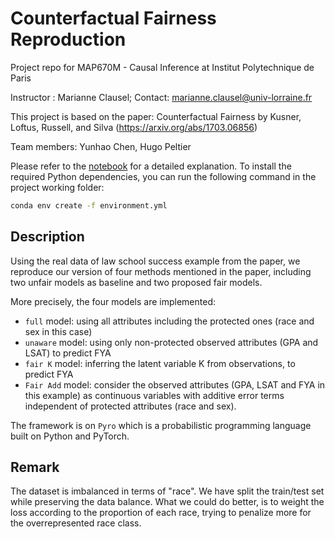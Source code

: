 # Counterfactual Fairness Reproduction
Project repo for MAP670M - Causal Inference at Institut Polytechnique de Paris

Instructor : Marianne Clausel; Contact: marianne.clausel@univ-lorraine.fr

This project is based on the paper: Counterfactual Fairness by Kusner, Loftus, Russell, and Silva (https://arxiv.org/abs/1703.06856)

Team members: Yunhao Chen, Hugo Peltier

Please refer to the [notebook](Counterfactual_Fairness.ipynb) for a detailed explanation. To install the required Python dependencies, you can run the following command in  the project working folder:
```cmd
conda env create -f environment.yml
```

## Description
Using the real data of law school success example from the paper, we reproduce our version of four methods mentioned in the paper, including two unfair models as baseline and two proposed fair models.

More precisely, the four models are implemented:

- `full` model: using all attributes including the protected ones (race and sex in this case)
- `unaware` model: using only non-protected observed attributes (GPA and LSAT) to predict FYA
- `fair K` model: inferring the latent variable K from observations, to predict FYA
- `Fair Add` model: consider the observed attributes (GPA, LSAT and FYA in this example) as continuous variables with additive error terms independent of protected attributes (race and sex).

The framework is on `Pyro` which is a probabilistic programming language built on Python and PyTorch.

## Remark
The dataset is imbalanced in terms of "race". We have split the train/test set while preserving the data balance. What we could do better, is to weight the loss according to the proportion of each race, trying to penalize more for the overrepresented race class. 





